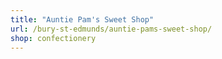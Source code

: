 ```yaml
---
title: "Auntie Pam's Sweet Shop"
url: /bury-st-edmunds/auntie-pams-sweet-shop/
shop: confectionery
---
```

